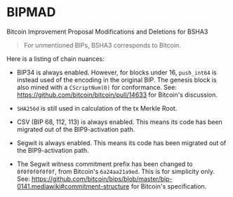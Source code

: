 # BIPMAD
Bitcoin Improvement Proposal Modifications and Deletions for BSHA3

> For unmentioned BIPs, BSHA3 corresponds to Bitcoin.

Here is a listing of chain nuances:

- BIP34 is always enabled. However, for blocks under 16, `push_int64` is instead used of the encoding in the original BIP. The genesis block is also mined with a `CScriptNum(0)` for conformance. See: https://github.com/bitcoin/bitcoin/pull/14633 for Bitcoin's discussion.

- `SHA256d` is still used in calculation of the tx Merkle Root.

- CSV (BIP 68, 112, 113) is always enabled. This means its code has been migrated out of the BIP9-activation path.

- Segwit is always enabled. This means its code has been migrated out of the BIP9-activation path.

- The Segwit witness commitment prefix has been changed to `0f0f0f0f0f0f`, from Bitcoin's `6a24aa21a9ed`. This is for simplicity only. See: https://github.com/bitcoin/bips/blob/master/bip-0141.mediawiki#commitment-structure for Bitcoin's specification.


